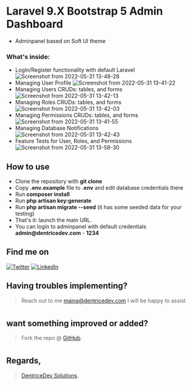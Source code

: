 # Laravel 9.X Bootstrap 5 Admin Dashboard
- Adminpanel based on Soft UI theme

### What's inside:
- Login/Register functionality with default Laravel
![Screenshot from 2022-05-31 13-48-28](https://user-images.githubusercontent.com/50301571/171156791-ca5cd445-7b7d-4a45-bba7-50c286d4eb66.png)
- Managing User Profile
![Screenshot from 2022-05-31 13-41-22](https://user-images.githubusercontent.com/50301571/171157211-484b62e9-3b1a-42a8-9e15-d25c263bb37c.png)
- Managing Users CRUDs: tables, and forms
![Screenshot from 2022-05-31 13-42-13](https://user-images.githubusercontent.com/50301571/171157049-77dac002-9ea3-46a7-8661-a3edd6aab3da.png)
- Managing Roles CRUDs: tables, and forms
![Screenshot from 2022-05-31 13-42-03](https://user-images.githubusercontent.com/50301571/171157111-91e25d9b-d551-4203-b66c-a4705ac1bda0.png)
- Managing Permissions CRUDs: tables, and forms
![Screenshot from 2022-05-31 13-41-55](https://user-images.githubusercontent.com/50301571/171157144-36e35a9d-3de3-4cd0-b9b4-177d481e0e71.png)
- Managing Database Notifications
![Screenshot from 2022-05-31 13-42-43](https://user-images.githubusercontent.com/50301571/171157323-115dda06-970b-44c3-a77b-b3d5445a38d0.png)
- Feature Tests for User, Roles, and Permissions
![Screenshot from 2022-05-31 13-58-30](https://user-images.githubusercontent.com/50301571/171158603-e929c513-d8e3-4513-89fa-5cde3c7e55d6.png)

## How to use

- Clone the repository with __git clone__
- Copy __.env.example__ file to __.env__ and edit database credentials there
- Run __composer install__
- Run __php artisan key:generate__
- Run __php artisan migrate --seed__ (it has some seeded data for your testing)
- That's it: launch the main URL.
- You can login to adminpanel with default credentials __admin@dentricedev.com__ - __1234__


<!-- Actual text -->
## Find me on
[![Twitter][1.2]][1]  [![LinkedIn][2.2]][2]

<!-- Icons -->

[1.2]: http://i.imgur.com/wWzX9uB.png (Twitter)
[2.2]: https://raw.githubusercontent.com/MartinHeinz/MartinHeinz/master/linkedin-3-16.png (LinkedIn)

<!-- Links to my social media accounts -->
[1]: https://twitter.com/dennisjmaina
[2]: https://www.linkedin.com/in/dennismaina/
[3]: https://instagram.com/denno.h_

## Having troubles implementing?
 > Reach out to me maina@dentricedev.com 
 I will be happy to assist 
# 
## want something improved or added?
  > Fork the repo @ [GitHub](https://github.com/dentricedev/Laravel-Bootstrap-5-Admin-Dashboard).
# 
## Regards,
 > [DentriceDev Solutions](https://dentricedev.com).
